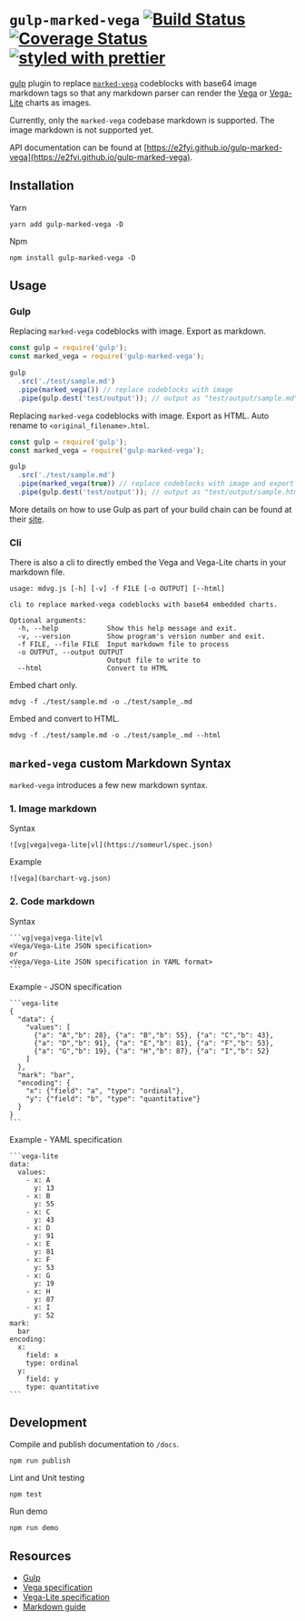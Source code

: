 `gulp-marked-vega`
[![Build Status](https://travis-ci.org/e2fyi/gulp-marked-vega.svg?branch=master)](https://travis-ci.org/e2fyi/gulp-marked-vega)
[![Coverage Status](https://coveralls.io/repos/github/e2fyi/gulp-marked-vega/badge.svg?branch=master)](https://coveralls.io/github/e2fyi/gulp-marked-vega?branch=master)
[![styled with prettier](https://img.shields.io/badge/styled_with-prettier-ff69b4.svg)](https://github.com/prettier/prettier)
=================

[gulp](https://gulpjs.com) plugin to replace [`marked-vega`](https://www.webcomponents.org/element/PolymerVis/marked-vega)
codeblocks with base64 image markdown tags so that any markdown parser can
render the [Vega](https://vega.github.io/vega/) or [Vega-Lite](https://vega.github.io/vega-lite/)
charts as images.

Currently, only the `marked-vega` codebase markdown is supported.
The image markdown is not supported yet.

API documentation can be found at [https://e2fyi.github.io/gulp-marked-vega](https://e2fyi.github.io/gulp-marked-vega).

## Installation
Yarn
```
yarn add gulp-marked-vega -D
```
Npm
```
npm install gulp-marked-vega -D
```

## Usage
### Gulp
Replacing `marked-vega` codeblocks with image. Export as markdown.
```js
const gulp = require('gulp');
const marked_vega = require('gulp-marked-vega');

gulp
  .src('./test/sample.md')
  .pipe(marked_vega()) // replace codeblocks with image
  .pipe(gulp.dest('test/output')); // output as "test/output/sample.md"

```

Replacing `marked-vega` codeblocks with image. Export as HTML. Auto rename to `<original_filename>.html`.
```js
const gulp = require('gulp');
const marked_vega = require('gulp-marked-vega');

gulp
  .src('./test/sample.md')
  .pipe(marked_vega(true)) // replace codeblocks with image and export as html
  .pipe(gulp.dest('test/output')); // output as "test/output/sample.html"

```

More details on how to use Gulp as part of your build chain can be found at their
[site](https://github.com/gulpjs/gulp/blob/master/docs/README.md).

### Cli
There is also a cli to directly embed the Vega and Vega-Lite charts
in your markdown file.

```
usage: mdvg.js [-h] [-v] -f FILE [-o OUTPUT] [--html]

cli to replace marked-vega codeblocks with base64 embedded charts.

Optional arguments:
  -h, --help            Show this help message and exit.
  -v, --version         Show program's version number and exit.
  -f FILE, --file FILE  Input markdown file to process
  -o OUTPUT, --output OUTPUT
                        Output file to write to
  --html                Convert to HTML
```

Embed chart only.
```
mdvg -f ./test/sample.md -o ./test/sample_.md
```

Embed and convert to HTML.
```
mdvg -f ./test/sample.md -o ./test/sample_.md --html
```

## `marked-vega` custom Markdown Syntax
`marked-vega` introduces a few new markdown syntax.  

### 1. Image markdown
Syntax
~~~~
![vg|vega|vega-lite|vl](https://someurl/spec.json)
~~~~
Example
~~~~
![vega](barchart-vg.json)
~~~~

### 2. Code markdown
Syntax
~~~~
```vg|vega|vega-lite|vl
<Vega/Vega-Lite JSON specification>
or
<Vega/Vega-Lite JSON specification in YAML format>
```
~~~~
Example - JSON specification
~~~~
```vega-lite
{
  "data": {
    "values": [
      {"a": "A","b": 28}, {"a": "B","b": 55}, {"a": "C","b": 43},
      {"a": "D","b": 91}, {"a": "E","b": 81}, {"a": "F","b": 53},
      {"a": "G","b": 19}, {"a": "H","b": 87}, {"a": "I","b": 52}
    ]
  },
  "mark": "bar",
  "encoding": {
    "x": {"field": "a", "type": "ordinal"},
    "y": {"field": "b", "type": "quantitative"}
  }
}
```
~~~~

Example - YAML specification
~~~~
```vega-lite
data:
  values:
    - x: A
      y: 13
    - x: B
      y: 55
    - x: C
      y: 43
    - x: D
      y: 91      
    - x: E
      y: 81      
    - x: F
      y: 53      
    - x: G
      y: 19      
    - x: H
      y: 87      
    - x: I
      y: 52      
mark:
  bar
encoding:
  x:
    field: x
    type: ordinal
  y:
    field: y
    type: quantitative
```
~~~~

## Development
Compile and publish documentation to `/docs`.
```
npm run publish
```
Lint and Unit testing
```
npm test
```
Run demo
```
npm run demo
```

## Resources
- [Gulp](https://www.npmjs.com/package/gulp)
- [Vega specification](https://vega.github.io/vega/docs/)
- [Vega-Lite specification](https://vega.github.io/vega-lite/docs/)
- [Markdown guide](https://guides.github.com/features/mastering-markdown/)
